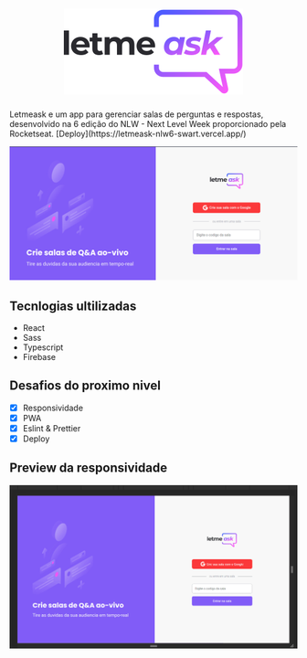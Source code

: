 <h1 align="center">
  <img src="./src/assets/images/logo.svg"/>
</h1>
Letmeask e um app para gerenciar salas de perguntas e respostas, desenvolvido na 6 edição do NLW - Next Level Week proporcionado pela Rocketseat.
[Deploy](https://letmeask-nlw6-swart.vercel.app/)

![Home](./.github/home-2021-06-25.png)

## Tecnlogias ultilizadas

- React
- Sass
- Typescript
- Firebase

## Desafios do proximo nivel

- [x] Responsividade
- [x] PWA
- [x] Eslint & Prettier
- [x] Deploy

## Preview da responsividade

![Home](./.github/responsive-2021-06-25.gif)
